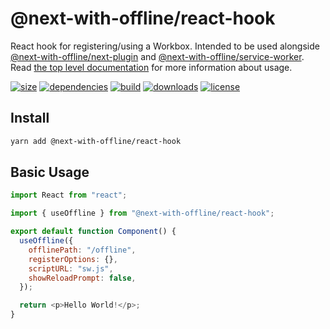 # @next-with-offline/react-hook

React hook for registering/using a Workbox. Intended to be used alongside
[@next-with-offline/next-plugin](https://www.npmjs.com/package/@next-with-offline/next-plugin) and
[@next-with-offline/service-worker](https://www.npmjs.com/package/@next-with-offline/service-worker).
Read [the top level documentation](https://github.com/cansin/next-with-offline#readme) for more information about usage.

[![size](https://img.shields.io/bundlephobia/minzip/@next-with-offline/react-hook)](https://bundlephobia.com/result?p=@next-with-offline/react-hook)
[![dependencies](https://img.shields.io/librariesio/release/npm/@next-with-offline/react-hook)](https://libraries.io/npm/@next-with-offline%2Freact-hook)
[![build](https://img.shields.io/travis/com/cansin/next-with-offline)](https://travis-ci.com/github/cansin/next-with-offline)
[![downloads](https://img.shields.io/npm/dm/@next-with-offline/react-hook)](https://www.npmjs.com/package/@next-with-offline/react-hook)
[![license](https://img.shields.io/github/license/cansin/next-with-offline)](<(https://github.com/cansin/next-with-offline/blob/master/LICENSE)>)

## Install

```bash
yarn add @next-with-offline/react-hook
```

## Basic Usage

```js
import React from "react";

import { useOffline } from "@next-with-offline/react-hook";

export default function Component() {
  useOffline({
    offlinePath: "/offline",
    registerOptions: {},
    scriptURL: "sw.js",
    showReloadPrompt: false,
  });

  return <p>Hello World!</p>;
}
```
